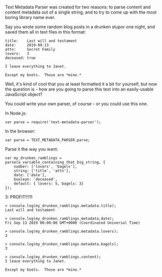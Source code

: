 Text Metadata Parser was created for two reasons: to parse content and content metadata out of a single string, and to try to come up with the most boring library name ever.

Say you wrote some random blog posts in a drunken stupor one night, and saved them all in text files in this format:

	title:    Last will and testament
	date:	  2019-09-13
	attn:     Secret Family
	lovers:   3
	deceased: true

	I leave everything to Janet.

	Except my boots.  Those are *mine.*

Well, it's kind of cool that you at least formatted it a bit for yourself, but now the question is - how are you going to parse this text into an easily-usable JavaScript object?

You could write your own parser, of course - or you could use this one.

In Node.js:

	var parse = require('text-metadata-parser');

In the browser:

	var parse = TEXT_METADATA_PARSER.parse;
	
Parse it the way you want:

	var my_drunken_ramblings = parse(a_variable_containing_that_big_string, {
		number: ['lovers', 'bagels'],
		string: ['title', 'attn'],
		date: ['date'],
		boolean: 'deceased',
		default: { lovers: 5, bagels: 3}
	});
	
3: PROFIT!!!11

	> console.log(my_drunken_ramblings.metadata.title);
	Last will and testament
	
	> console.log(my_drunken_ramblings.metadata.date);
	Fri Sep 13 2019 00:00:00 GMT+0000 (Coordinated Universal Time)
	
	> console.log(my_drunken_ramblings.metadata.lovers);
	3
	
	> console.log(my_drunken_ramblings.metadata.bagels);
	3
	
	> console.log(my_drunken_ramblings.content);
	I leave everything to Janet.
	
	Except my boots.  Those are *mine.*
